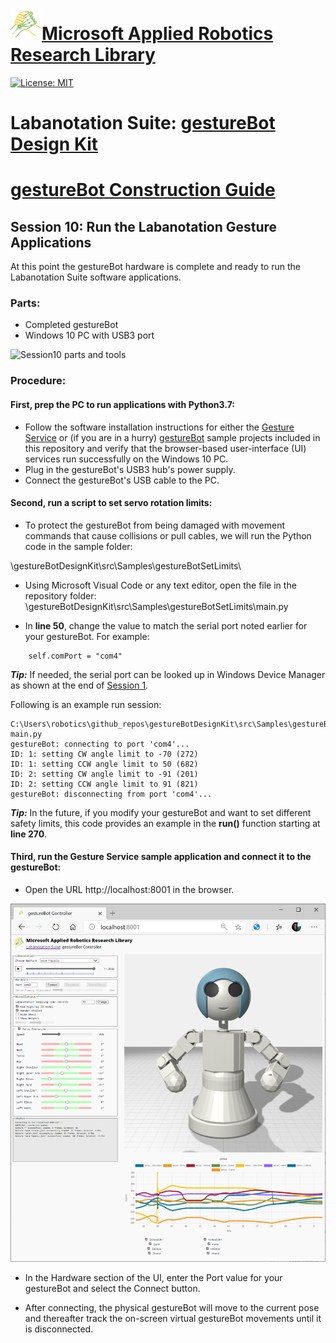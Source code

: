 # [![logo](/MARR_logo.png)Microsoft Applied Robotics Research Library](https://github.com/microsoft/AppliedRoboticsResearchLibrary)
[![License: MIT](https://img.shields.io/badge/License-MIT-yellow.svg)](https://opensource.org/licenses/MIT)  

# Labanotation Suite: [gestureBot Design Kit](/README.md)

# [gestureBot Construction Guide](/hardware/README.md)

## **Session 10:** Run the Labanotation Gesture Applications
At this point the gestureBot hardware is complete and ready to run the Labanotation Suite software applications. 

### Parts: 
- Completed gestureBot
- Windows 10 PC with USB3 port

![Session10 parts and tools](/hardware/docs_images/gB_Session10_PartsTools.jpg)

### **Procedure:**

#### **First, prep the PC to run applications with Python3.7:**
- Follow the software installation instructions for either the [Gesture Service](/src/Samples/gestureService_w2v/README.md) or (if you are in a hurry) [gestureBot](/src/Samples/gestureBot/README.md) sample projects included in this repository and verify that the browser-based user-interface (UI) services run successfully on the Windows 10 PC.
- Plug in the gestureBot's USB3 hub's power supply.
- Connect the gestureBot's USB cable to the PC.

#### **Second, run a script to set servo rotation limits:**
- To protect the gestureBot from being damaged with movement commands that cause collisions or pull cables, we will run the Python code in the sample folder: 

\gestureBotDesignKit\src\Samples\gestureBotSetLimits\

- Using Microsoft Visual Code or any text editor, open the file in the repository folder:
\gestureBotDesignKit\src\Samples\gestureBotSetLimits\main.py

- In **line 50**, change the value to match the serial port noted earlier for your gestureBot. For example:
```
    self.comPort = "com4"
```
***Tip:*** If needed, the serial port can be looked up in Windows Device Manager as shown at the end of [Session 1](/docs_images/Session01.md).

Following is an example run session:
```
C:\Users\robotics\github_repos\gestureBotDesignKit\src\Samples\gestureBotSetLimits>python main.py
gestureBot: connecting to port 'com4'...
ID: 1: setting CW angle limit to -70 (272)
ID: 1: setting CCW angle limit to 50 (682)
ID: 2: setting CW angle limit to -91 (201)
ID: 2: setting CCW angle limit to 91 (821)
gestureBot: disconnecting from port 'com4'...
```
***Tip:*** In the future, if you modify your gestureBot and want to set different safety limits, this code provides an example in the **run()** function starting at **line 270**.

#### **Third, run the Gesture Service sample application and connect it to the gestureBot:**

- Open the URL http://localhost:8001 in the browser.

![gestureBot Controller UI](/docs_images/gB_gestureBotController_UI.png)

- In the Hardware section of the UI, enter the Port value for your gestureBot and select the Connect button.

- After connecting, the physical gestureBot will move to the current pose and thereafter track the on-screen virtual gestureBot movements until it is disconnected. 









